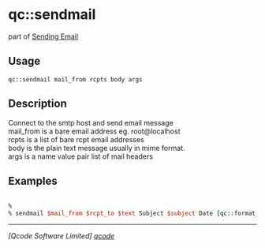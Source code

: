 qc::sendmail
============

part of [Sending Email](../qc/wiki/SendingEmail)

Usage
-----
`qc::sendmail mail_from rcpts body args`

Description
-----------
Connect to the smtp host and send email message<br/>mail_from is a bare email address eg. root@localhost<br/>rcpts is a list of bare rcpt email addresses<br/>body is the plain text message usually in mime format.<br/>args is a name value pair list of mail headers

Examples
--------
```tcl

% 
% sendmail $mail_from $rcpt_to $text Subject $subject Date [qc::format_timestamp_http now] MIME-Version 1.0 Content-Transfer-Encoding quoted-printable Content-Type "text/plain; charset=utf-8" From $from To $to

```

----------------------------------
*[Qcode Software Limited] [qcode]*

[qcode]: http://www.qcode.co.uk "Qcode Software"